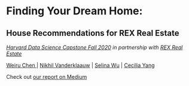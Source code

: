 # Finding Your Dream Home:

## House Recommendations for REX Real Estate

[*Harvard Data Science Capstone Fall 2020*](https://www.capstone.iacs.seas.harvard.edu/) *in partnership with* [*REX Real Estate*](https://www.rexhomes.com/)



[Weiru Chen ](https://github.com/weiru-chen-15801)| [Nikhil Vanderklaauw](https://github.com/nikhilvdk) | [Selina Wu](https://github.com/SelinaWu) | [Cecilia Yang](https://github.com/cecilia-yang)



Check out [our report on Medium](https://rexhousehunters.medium.com/finding-your-dream-home-rex-house-recommendations-6f9a1384720) 



